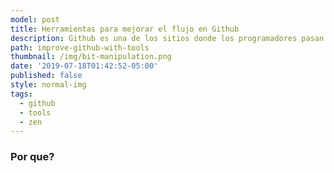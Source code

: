 ```yaml
---
model: post
title: Herramientas para mejorar el flujo en Github
description: Github es una de los sitios donde los programadores pasan gran parte de su tiempo, estas son algunas herramientas que te ayudaran a mejorar tu flujo de trabajo en el día a día.
path: improve-github-with-tools
thumbnail: /img/bit-manipulation.png
date: '2019-07-18T01:42:52-05:00'
published: false
style: normal-img
tags:
  - github
  - tools
  - zen
---
```


### Por que?
